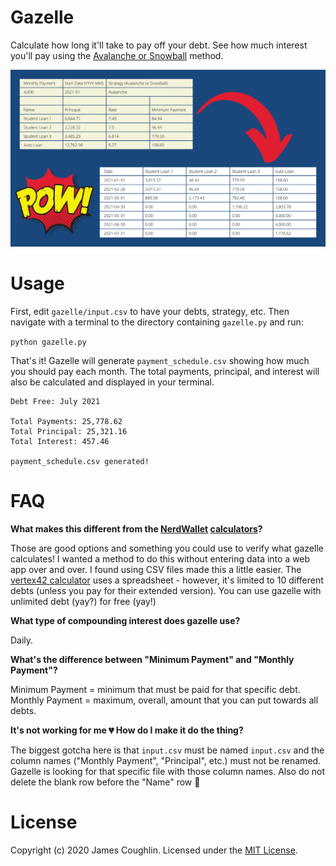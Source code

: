 # Gazelle

Calculate how long it'll take to pay off your debt. See how much interest you'll pay using the [Avalanche or Snowball](https://www.investopedia.com/articles/personal-finance/080716/debt-avalanche-vs-debt-snowball-which-best-you.asp) method.

<img src="./docs/gazelle-banner.svg">

# Usage

First, edit `gazelle/input.csv` to have your debts, strategy, etc. Then navigate with a terminal to the directory containing `gazelle.py` and run:

```python gazelle.py```

That's it! Gazelle will generate `payment_schedule.csv` showing how much you should pay each month. The total payments, principal, and interest will also be calculated and displayed in your terminal.

```
Debt Free: July 2021

Total Payments: 25,778.62
Total Principal: 25,321.16
Total Interest: 457.46

payment_schedule.csv generated!
```

# FAQ
**What makes this different from the [NerdWallet](https://www.nerdwallet.com/article/finance/what-is-a-debt-avalanche) [calculators](https://www.nerdwallet.com/article/finance/debt-snowball-calculator)?**

Those are good options and something you could use to verify what gazelle calculates! I wanted a method to do this without entering data into a web app over and over. I found using CSV files made this a little easier. The [vertex42 calculator](https://www.vertex42.com/Calculators/debt-reduction-calculator.html?utm_source=debt-reduction-calculator&utm_campaign=templates&utm_content=browse) uses a spreadsheet - however, it's limited to 10 different debts (unless you pay for their extended version). You can use gazelle with unlimited debt (yay?) for free (yay!)

**What type of compounding interest does gazelle use?**

Daily.

**What's the difference between "Minimum Payment" and "Monthly Payment"?**

Minimum Payment = minimum that must be paid for that specific debt. Monthly Payment = maximum, overall, amount that you can put towards all debts.

**It's not working for me 💔 How do I make it do the thing?**

The biggest gotcha here is that `input.csv` must be named `input.csv` and the column names ("Monthly Payment", "Principal", etc.) must not be renamed. Gazelle is looking for that specific file with those column names. Also do not delete the blank row before the "Name" row 😬

# License

Copyright (c) 2020 James Coughlin. Licensed under the [MIT License](https://opensource.org/licenses/MIT).